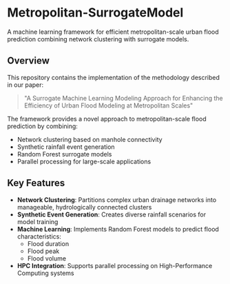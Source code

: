 # Metropolitan-SurrogateModel
A machine learning framework for efficient metropolitan-scale urban flood prediction combining network clustering with surrogate models.


## Overview

This repository contains the implementation of the methodology described in our paper:

> "A Surrogate Machine Learning Modeling Approach for Enhancing the Efficiency of Urban Flood Modeling at Metropolitan Scales"

The framework provides a novel approach to metropolitan-scale flood prediction by combining:
- Network clustering based on manhole connectivity
- Synthetic rainfall event generation
- Random Forest surrogate models
- Parallel processing for large-scale applications

## Key Features

- **Network Clustering**: Partitions complex urban drainage networks into manageable, hydrologically connected clusters
- **Synthetic Event Generation**: Creates diverse rainfall scenarios for model training
- **Machine Learning**: Implements Random Forest models to predict flood characteristics:
  - Flood duration
  - Flood peak
  - Flood volume
- **HPC Integration**: Supports parallel processing on High-Performance Computing systems

